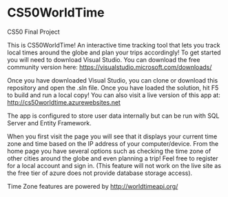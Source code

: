 # CS50WorldTime
CS50 Final Project

This is CS50WorldTime! An interactive time tracking tool that lets you track local times around the globe and plan your trips accordingly!
To get started you will need to download Visual Studio. You can download the free community version here: https://visualstudio.microsoft.com/downloads/

Once you have downloaded Visual Studio, you can clone or download this repository and open the .sln file. Once you have loaded the solution, hit F5 to build and run a local copy!
You can also visit a live version of this app at: http://cs50worldtime.azurewebsites.net

The app is configured to store user data internally but can be run with SQL Server and Entity Framework.

When you first visit the page you will see that it displays your current time zone and time based on the IP address of your computer/device. From the home page you have several options such as checking the time zone of other cities around the globe and even planning a trip! Feel free to register for a local account and sign in. (This feature will not work on the live site as the free tier of azure does not provide database storage access).

Time Zone features are powered by http://worldtimeapi.org/


